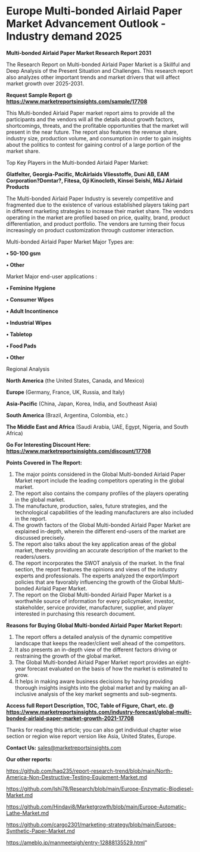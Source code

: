  # Europe Multi-bonded Airlaid Paper Market Advancement Outlook - Industry demand 2025

<strong>Multi-bonded Airlaid Paper Market Research Report 2031</strong>

The Research Report on Multi-bonded Airlaid Paper Market is a Skillful and Deep Analysis of the Present Situation and Challenges. This research report also analyzes other important trends and market drivers that will affect market growth over 2025-2031.

<strong>Request Sample Report @ <a href=https://www.marketreportsinsights.com/sample/17708>https://www.marketreportsinsights.com/sample/17708</a></strong>

This Multi-bonded Airlaid Paper market report aims to provide all the participants and the vendors will all the details about growth factors, shortcomings, threats, and the profitable opportunities that the market will present in the near future. The report also features the revenue share, industry size, production volume, and consumption in order to gain insights about the politics to contest for gaining control of a large portion of the market share.

Top Key Players in the Multi-bonded Airlaid Paper Market:

<strong>Glatfelter, Georgia-Pacific, McAirlaids Vliesstoffe, Duni AB, EAM Corporation?Domtar?, Fitesa, Oji Kinocloth, Kinsei Seishi, M&J Airlaid Products</strong>

The Multi-bonded Airlaid Paper Industry is severely competitive and fragmented due to the existence of various established players taking part in different marketing strategies to increase their market share. The vendors operating in the market are profiled based on price, quality, brand, product differentiation, and product portfolio. The vendors are turning their focus increasingly on product customization through customer interaction.

Multi-bonded Airlaid Paper Market Major Types are:

<strong>• 50-100 gsm

• Other</strong>

Market Major end-user applications :

<strong>• Feminine Hygiene

• Consumer Wipes

• Adult Incontinence

• Industrial Wipes

• Tabletop

• Food Pads

• Other</strong>

Regional Analysis

</u><strong><b>North America</b></strong> (the United States, Canada, and Mexico)

<strong><b>Europe </b></strong>(Germany, France, UK, Russia, and Italy)

<strong><b>Asia-Pacific</b></strong> (China, Japan, Korea, India, and Southeast Asia)

<strong><b>South America</b></strong> (Brazil, Argentina, Colombia, etc.)

<strong><b>The Middle East and Africa</b></strong> (Saudi Arabia, UAE, Egypt, Nigeria, and South Africa)

<strong>Go For Interesting Discount Here: <a href=https://www.marketreportsinsights.com/discount/17708>https://www.marketreportsinsights.com/discount/17708</a></strong>

<strong>Points Covered in The Report:</strong>
<ol>
  <li>The major points considered in the Global Multi-bonded Airlaid Paper Market report include the leading competitors operating in the global market.</li>
  <li>The report also contains the company profiles of the players operating in the global market.</li>
  <li>The manufacture, production, sales, future strategies, and the technological capabilities of the leading manufacturers are also included in the report.</li>
  <li>The growth factors of the Global Multi-bonded Airlaid Paper Market are explained in-depth, wherein the different end-users of the market are discussed precisely.</li>
  <li>The report also talks about the key application areas of the global market, thereby providing an accurate description of the market to the readers/users.</li>
  <li>The report incorporates the SWOT analysis of the market. In the final section, the report features the opinions and views of the industry experts and professionals. The experts analyzed the export/import policies that are favorably influencing the growth of the Global Multi-bonded Airlaid Paper Market.</li>
  <li>The report on the Global Multi-bonded Airlaid Paper Market is a worthwhile source of information for every policymaker, investor, stakeholder, service provider, manufacturer, supplier, and player interested in purchasing this research document.</li>
</ol>
<strong>Reasons for Buying Global Multi-bonded Airlaid Paper Market Report:</strong>

<ol>
  <li>The report offers a detailed analysis of the dynamic competitive landscape that keeps the reader/client well ahead of the competitors.</li>
  <li>It also presents an in-depth view of the different factors driving or restraining the growth of the global market.</li>
  <li>The Global Multi-bonded Airlaid Paper Market report provides an eight-year forecast evaluated on the basis of how the market is estimated to grow.</li>
  <li>It helps in making aware business decisions by having providing thorough insights insights into the global market and by making an all-inclusive analysis of the key market segments and sub-segments.</li>
</ol>
<strong>Access full Report Description, TOC, Table of Figure, Chart, etc. @ <a href=https://www.marketreportsinsights.com/industry-forecast/global-multi-bonded-airlaid-paper-market-growth-2021-17708>https://www.marketreportsinsights.com/industry-forecast/global-multi-bonded-airlaid-paper-market-growth-2021-17708</a></strong>


Thanks for reading this article; you can also get individual chapter wise section or region wise report version like Asia, United States, Europe.

<strong>Contact Us:</strong>
sales@marketreportsinsights.com

<strong>Our other reports:</strong>

<a href=https://github.com/haq235/report-research-trend/blob/main/North-America-Non-Destructive-Testing-Equipment-Market.md>https://github.com/haq235/report-research-trend/blob/main/North-America-Non-Destructive-Testing-Equipment-Market.md</a>

<a href=https://github.com/Ishi78/Research/blob/main/Europe-Enzymatic-Biodiesel-Market.md>https://github.com/Ishi78/Research/blob/main/Europe-Enzymatic-Biodiesel-Market.md</a>

<a href=https://github.com/Hindavi8/Marketgrowth/blob/main/Europe-Automatic-Lathe-Market.md>https://github.com/Hindavi8/Marketgrowth/blob/main/Europe-Automatic-Lathe-Market.md</a>

<a href=https://github.com/cargo2301/marketing-strategy/blob/main/Europe-Synthetic-Paper-Market.md>https://github.com/cargo2301/marketing-strategy/blob/main/Europe-Synthetic-Paper-Market.md</a>

<a href=https://ameblo.jp/manmeetsigh/entry-12888135529.html>https://ameblo.jp/manmeetsigh/entry-12888135529.html</a>"
